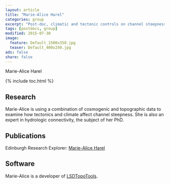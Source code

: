 ```yaml
---
layout: article
title: "Marie-Alice Harel"
categories: group
excerpt: "Post-doc, climatic and tectonic controls on channel steepness."
tags: [postdocs, group]
modified: 2015-07-30
image:
  feature: Default_1500x350.jpg
  teaser: Default_400x250.jpg
ads: false
share: false
---
```


Marie-Alice Harel

{% include toc.html %}

## Research

  Marie-Alice is using a combination of cosmogenic and topographic data to examine how tectonics and climate affect channel steepness. She is also an expert in hydrologic connectivity, the subject of her PhD. 
  
  
## Publications

  Edinburgh Research Explorer: [Marie-Alice Harel](http://www.research.ed.ac.uk/portal/en/persons/mariealice-harel(4b13dadb-1574-49b3-ab7b-87db7dee6f0f).html)

## Software

  Marie-Alice is a developer of [LSDTopoTools](http://lsdtopotools.github.io/).  

